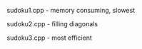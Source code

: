 sudoku1.cpp - memory consuming, slowest

sudoku2.cpp - filling diagonals

sudoku3.cpp - most efficient
